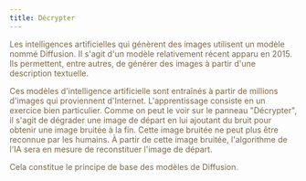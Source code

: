 ```yaml
---
title: Décrypter
---
```

<font color="#7B6745">Les intelligences artificielles qui génèrent des images utilisent un modèle nommé Diffusion. Il s'agit d'un modèle relativement récent apparu en 2015. Ils permettent, entre autres, de générer des images à partir d'une description textuelle.

Ces modèles d'intelligence artificielle sont entraînés à partir de millions d'images qui proviennent d'Internet. L'apprentissage consiste en un exercice bien particulier. Comme on peut le voir sur le panneau "Décrypter", il s'agit de dégrader une image de départ en lui ajoutant du bruit pour obtenir une image bruitée à la fin. Cette image bruitée ne peut plus être reconnue par les humains. À partir de cette image bruitée, l'algorithme de l'IA sera en mesure de reconstituer l'image de départ.

Cela constitue le principe de base des modèles de Diffusion.</font>